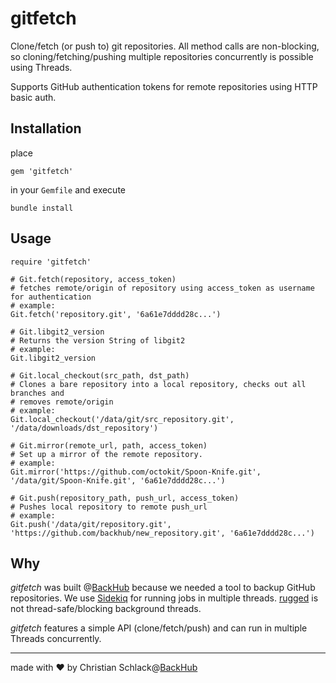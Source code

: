 # gitfetch

Clone/fetch (or push to) git repositories.
All method calls are non-blocking, so cloning/fetching/pushing multiple
repositories concurrently is possible using Threads.

Supports GitHub authentication tokens for remote repositories using HTTP basic auth.

## Installation

place

```
gem 'gitfetch' 
```

in your `Gemfile` and execute

```
bundle install
```

## Usage

```
require 'gitfetch'

# Git.fetch(repository, access_token)
# fetches remote/origin of repository using access_token as username for authentication
# example:
Git.fetch('repository.git', '6a61e7dddd28c...')

# Git.libgit2_version
# Returns the version String of libgit2
# example:
Git.libgit2_version

# Git.local_checkout(src_path, dst_path)
# Clones a bare repository into a local repository, checks out all branches and
# removes remote/origin
# example:
Git.local_checkout('/data/git/src_repository.git', '/data/downloads/dst_repository')

# Git.mirror(remote_url, path, access_token)
# Set up a mirror of the remote repository.
# example:
Git.mirror('https://github.com/octokit/Spoon-Knife.git', '/data/git/Spoon-Knife.git', '6a61e7dddd28c...')

# Git.push(repository_path, push_url, access_token)
# Pushes local repository to remote push_url
# example:
Git.push('/data/git/repository.git', 'https://github.com/backhub/new_repository.git', '6a61e7dddd28c...')
```

## Why

*gitfetch* was built @[BackHub](https://backhub.co) because we needed a tool to backup GitHub
repositories. We use [Sidekiq](https://sidekiq.org) for running jobs in multiple threads.
[rugged](https://github.com/libgit2/rugged) is not thread-safe/blocking background threads.

*gitfetch* features a simple API (clone/fetch/push) and can run in multiple Threads concurrently. 

---
made with :heart: by Christian Schlack@[BackHub](https://backhub.co)